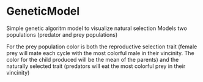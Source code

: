 # GeneticModel

Simple genetic algoritm model to visualize natural selection
Models two populations (predator and prey populations)

For the prey population color is both the reproductive selection trait (female prey will mate each cycle with the most colorful male in their vincinity. The color for the child produced will be the mean of the parents) and the naturally selected trait (predators will eat the most colorful prey in their vincinity) 
